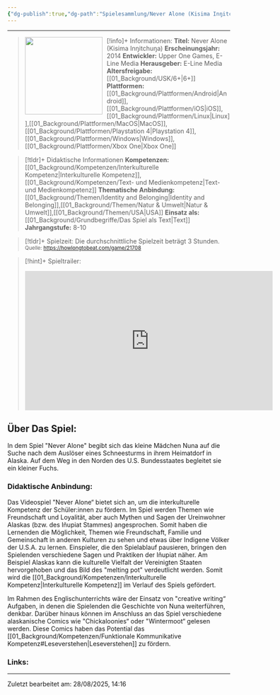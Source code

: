 ```yaml
---
{"dg-publish":true,"dg-path":"Spielesammlung/Never Alone (Kisima Inŋitchuŋa).md","permalink":"/spielesammlung/never-alone-kisima-innitchuna/","noteIcon":"1"}
---
```


---
>[!info]+ Informationen:
><img src="https://cdn1.epicgames.com/offer/b13f6a1e5121469d8a825947b759339d/EGS_NeverAloneKisimaIngitchuna_UpperOneGamesELineMedia_S2_1200x1600-f1c99ff9638dd36c65e87dedcbb564f1" style="float:left;height:175px;padding-right:10px">**Titel:** Never Alone (Kisima Inŋitchuŋa)
>**Erscheinungsjahr:** 2014
>**Entwickler:** Upper One Games, E-Line Media
>**Herausgeber:** E-Line Media
>**Altersfreigabe:** [[01_Background/USK/6+\|6+]]
>**Plattformen:** [[01_Background/Plattformen/Android\|Android]],[[01_Background/Plattformen/iOS\|iOS]],[[01_Background/Plattformen/Linux\|Linux]],[[01_Background/Plattformen/MacOS\|MacOS]],[[01_Background/Plattformen/Playstation 4\|Playstation 4]],[[01_Background/Plattformen/Windows\|Windows]],[[01_Background/Plattformen/Xbox One\|Xbox One]]

>[!tldr]+ Didaktische Informationen
>**Kompetenzen:** [[01_Background/Kompetenzen/Interkulturelle Kompetenz\|Interkulturelle Kompetenz]],[[01_Background/Kompetenzen/Text- und Medienkompetenz\|Text- und Medienkompetenz]]
>**Thematische Anbindung:** [[01_Background/Themen/Identity and Belonging\|Identity and Belonging]],[[01_Background/Themen/Natur & Umwelt\|Natur & Umwelt]],[[01_Background/Themen/USA\|USA]]
>**Einsatz als:** [[01_Background/Grundbegriffe/Das Spiel als Text\|Text]]
>**Jahrgangstufe:** 8-10

>[!tldr]+ Spielzeit: 
>Die durchschnittliche Spielzeit beträgt 3 Stunden.  
><sub>Quelle: https://howlongtobeat.com/game/21708</sub>

>[!hint]+ Spieltrailer:
><iframe width="560" height="315" src="https://www.youtube.com/embed/lM_80zVzwpI?si=mOUt_LMgJYPDSR1X" title="YouTube video player" frameborder="0" allow="accelerometer; autoplay; clipboard-write; encrypted-media; gyroscope; picture-in-picture; web-share" referrerpolicy="strict-origin-when-cross-origin" allowfullscreen></iframe>
## Über Das Spiel:
In dem Spiel "Never Alone" begibt sich das kleine Mädchen Nuna auf die Suche nach dem Auslöser eines Schneesturms in ihrem Heimatdorf in Alaska. Auf dem Weg in den Norden des U.S. Bundesstaates begleitet sie ein kleiner Fuchs.
### Didaktische Anbindung:
Das Videospiel "Never Alone“ bietet sich an, um die interkulturelle Kompetenz der Schüler:innen zu fördern. Im Spiel werden Themen wie Freundschaft und Loyalität, aber auch Mythen und Sagen der Ureinwohner Alaskas (bzw. des Iñupiat Stammes) angesprochen. Somit haben die Lernenden die Möglichkeit, Themen wie Freundschaft, Familie und Gemeinschaft in anderen Kulturen zu sehen und etwas über Indigene Völker der U.S.A. zu lernen. Einspieler, die den Spielablauf pausieren, bringen den Spielenden verschiedene Sagen und Praktiken der Iñupiat näher.
Am Beispiel Alaskas kann die kulturelle Vielfalt der Vereinigten Staaten hervorgehoben und das Bild des "melting pot" verdeutlicht werden. Somit wird die [[01_Background/Kompetenzen/Interkulturelle Kompetenz\|Interkulturelle Kompetenz]] im Verlauf des Spiels gefördert. 

Im Rahmen des Englischunterrichts wäre der Einsatz von "creative writing“ Aufgaben, in denen die Spielenden die Geschichte von Nuna weiterführen, denkbar. Darüber hinaus können im Anschluss an das Spiel verschiedene alaskanische Comics wie "Chickaloonies“ oder "Wintermoot“ gelesen werden. Diese Comics haben das Potential das [[01_Background/Kompetenzen/Funktionale Kommunikative Kompetenz#Leseverstehen\|Leseverstehen]] zu fördern. 
### Links:

---
Zuletzt bearbeitet am: 28/08/2025, 14:16